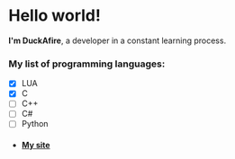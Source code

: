 # **Hello world!**
**I'm DuckAfire**, a developer in a constant learning process.  

### My list of programming languages:
* [x] LUA
* [x] C
* [ ] C++
* [ ] C#
* [ ] Python

* #### [My site](#https://duckafire.github.io/nest)
